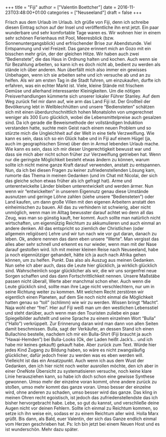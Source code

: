 +++
title = "Fiji"
author = ["Valentin Boettcher"]
date = 2016-11-23T03:48:00+01:00
categories = ["Neuseeland"]
draft = false
+++

Frisch aus dem Urlaub im Urlaub. Ich grüße von Fiji, denn ich schreibe
diesen Eintrag schon auf der Insel und veröffentliche ihn erst
jetzt. Ein paar wunderbare und sehr komfortable Tage waren es.  Wir
wohnen hier in einem sehr schönen Ferienhaus mit Pool, Meeresblick
(bzw. Sonnenuntergangsblick) und erfrischender Brise zur
Abendstunde. Viel Entspannung und viel Freizeit. Das ganze erinnert
mich an Gozo mit ein bisschen mehr grün, der der gleichen Hitze.  Wir
haben auch zwei “Bedienstete”, die das Haus in Ordnung halten und
kochen. Auch wenn sie für Bezahlung arbeiten, so kann ich es doch
nicht ab, bedient zu werden als stände ich über anderen. Nun überfällt
mich also immer ein gewisses Unbehagen, wenn ich sie arbeiten sehe und
ich versuche ab und an zu helfen.  Als wir am ersten Tag in die Stadt
fuhren, um einzukaufen, durfte ich erfahren, was ein echter Markt
ist. Viele, kleine Stände mit frischem Gemüse und allerhand
interessanter Kleinigkeiten. Um die nötigen Preisverhandlungen
kümmerte sich unserer lokaler Führer Stanley.  Auf dem Weg zurück fiel
mir dann auf, wie arm das Land Fiji ist. Der Großteil der Bevölkerung
lebt in Wellblechhütten und unsere “Bediensteten” schätzen sich mit
einen überdurchschnittlich hohen Monatslohn von umgerechnet weniger
als 300 Euro glücklich, wobei die Lebensmittelpreise auch gesalzen
sind. Da ich gerade die Beweismethode der vollständigen Induktion
verstanden hatte, suchte mein Geist nach einem neuen Problem und so
stürzte mich die Ungleichheit auf der Welt in eine tiefe
Verzweiflung. Wie kann es sein, dass ich so ein Glück habe und in Fiji
auf einem Hügel (ja, auch im geographischen Sinne) über den in Armut
lebenden Urlaub mache. Wie kann es sein, dass ich mir dieser
Ungerechtigkeit bewusst war und dass sie mich aber nicht schon früher
zur Verzweiflung getrieben hat. Wenn nur die geringste Möglichkeit
besteht etwas ändern zu können, warum sollte ich nicht meine ganze
Kraft darauf verwenden, anstatt zu entspannen.  Nun, da ich bei diesen
Fragen zu keiner zufriedenstellenden Lösung kam, rumorte das Thema in
meinen Gedanken (und im Chat mit Nicolai, der sich das gleiche schon
etwas früher als ich gefragt hat). Arme und unterentwickelte Länder
bleiben unterentwickelt und werden ärmer. Nun wenn wir “entwickelten”
in unserem Eigennutz genau diese Umstände ausnutzen und geringe Löhne
zahlen (siehe unsere “Bediensteten”) oder Land kaufen, um dann große
Villen mit den eigenen Arbeitern anstatt den einheimischen zu
bauen. All das zu verhindern ist schwierig, aber nicht unmöglich, wenn
man im Alltag bewusster darauf achtet wo denn all das Zeug, was man so
günstig kauft, her kommt. Auch sollte man natürlich nicht
wirtschaften, um eigennützig Reichtum zu akkumulieren und auch einmal
an andere denken. All das entspricht so ziemlich der Christlichen
(oder allgemein religiösen) Lehre und wir tun nach wie vor gut daran,
danach zu leben. Ok, andere nennen das dann eben unsere “Werte”. Man
vergisst das alles aber sehr schnell und erkennt es nur wieder, wenn
man mit der Nase darauf gestoßen wird. Ich mit meiner kleinen Reise
nach Neuseeland, habe ja noch eigennütziger gehandelt, hätte ich ja
auch nach Afrika gehen können, um zu helfen. Punkt. Das also als
Auszug aus meinen Gedanken.  Nun sehe ich aber auch, dass die Leute
hier glücklich, ja wirklich glücklich sind. Wahrscheinlich sogar
glücklicher als wir, die wir uns sorgenfrei neue Sorgen schaffen und
das dann Fortschrittlichkeit nennen.  Unsere Maßstäbe passen nicht
überall, Werte aber manchmal schon eher. Auch wenn die Leute glücklich
sind, sollte man ihre Lage nicht verschlechtern, nur um in seine
Richtung weiter zu kommen. Mit welchem Recht zerstören wir eigentlich
einen Planeten, auf dem Sie noch nicht einmal die Möglichkeit hatten
genau so “toll” (schlimm) wie wir zu werden.  Wissen bringt
“Macht”. Naja wohl eher “frei”. Hier auf Fiji weiß man um den
westlichen Lebensstiel und steht darüber, auch wenn man den Touristen
zuliebe ein paar Spiegelbilder aufstellt und seine Sprache zu einem
einzelnen Wort “Bulla” (“Hallo”) verkrüppelt. Zur Erinnerung daran
wird man dann von allen Seiten damit beschmissen. Bulla, sagt der
Verkäufer, an dessen Stand ich einen Bullachino bestelle, nachdem ich
mir ein Bulla-Shirt (Fiji braucht ja auch ”Hawai-Hemden”) bei
Bulla-Looks (Ok, der Laden heißt Jack’s… und ich habe mir keines
gekauft) gekauft habe. Aber zurück zum Text. Würde hier jedes Kind
Zugang zu Bildung haben, so wäre es nicht zwangsläufig glücklicher,
dafür jedoch freier zu werden was es eben werden will. Vielleicht ist
das ein Ansatzpunkt.  Auch wenn ich aus dem Wust der Gedanken, den ich
hier nicht noch weiter ausrollen möchte, den ich aber in einer OneNote
Übersicht zu systematisieren versuche, noch keine klare Linie
herausziehen kann, so habe ich doch schon eine gewisse Synthese
gewonnen.  Umso mehr der einzelne voran kommt, ohne andere zurück zu
stoßen, umso mehr kommt das ganze voran. Umso besser der einzelne
wird, ohne anderen zu schaden, umso besser wird das ganze.  Das kling
in meinen Ohren recht egoistisch, ist jedoch das zufriedenstellendste
das ich bisher hervorgebracht habe. Lebe, so gut du kannst, und
verschließe deine Augen nicht vor deinen Fehlern.  Sollte ich einmal
zu Reichtum kommen, so setze ich ihn weise ein, sodass er zu einem
Reichtum aller wird.  Holla Marx grüßt.  Bis dann, als Bald, euer
Valentin, der sich das Ganze endlich einmal vom Herzen geschrieben
hat.  Ps: Ich bin jetzt bei einem Neuen Host und es ist
wunderschön. Mehr dazu später.
